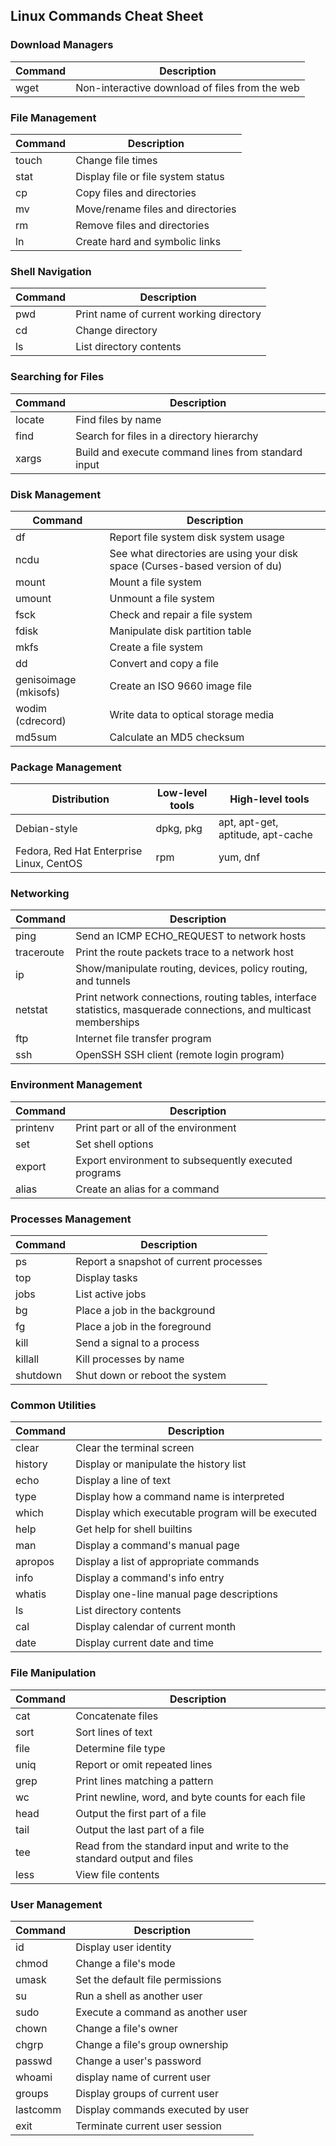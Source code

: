 ## Linux Commands Cheat Sheet

### Download Managers
Command | Description
------- | -----------
wget | Non-interactive download of files from the web

### File Management
Command | Description
------- | -----------
touch | Change file times
stat | Display file or file system status
cp | Copy files and directories
mv | Move/rename files and directories
rm | Remove files and directories
ln | Create hard and symbolic links

### Shell Navigation
Command | Description
------- | -----------
pwd | Print name of current working directory
cd | Change directory
ls | List directory contents

### Searching for Files
Command | Description
------- | -----------
locate | Find files by name
find | Search for files in a directory hierarchy
xargs | Build and execute command lines from standard input

### Disk Management
Command | Description
------- | -----------
df | Report file system disk system usage
ncdu | See what directories are using your disk space (Curses-based version of du)
mount | Mount a file system
umount | Unmount a file system
fsck | Check and repair a file system
fdisk | Manipulate disk partition table
mkfs | Create a file system
dd | Convert and copy a file
genisoimage (mkisofs) | Create an ISO 9660 image file
wodim (cdrecord) | Write data to optical storage media
md5sum | Calculate an MD5 checksum

### Package Management
Distribution | Low-level tools | High-level tools
------------ | --------------- | ----------------
Debian-style | dpkg, pkg | apt, apt-get, aptitude, apt-cache
Fedora, Red Hat Enterprise Linux, CentOS | rpm | yum, dnf

### Networking
Command | Description
------- | -----------
ping | Send an ICMP ECHO_REQUEST to network hosts
traceroute | Print the route packets trace to a network host
ip | Show/manipulate routing, devices, policy routing, and tunnels
netstat | Print network connections, routing tables, interface statistics, masquerade connections, and multicast memberships
ftp | Internet file transfer program
ssh | OpenSSH SSH client (remote login program)

### Environment Management
Command | Description
------- | -----------
printenv | Print part or all of the environment
set | Set shell options
export | Export environment to subsequently executed programs
alias | Create an alias for a command

### Processes Management
Command | Description
------- | -----------
ps | Report a snapshot of current processes
top | Display tasks
jobs | List active jobs
bg | Place a job in the background
fg | Place a job in the foreground
kill | Send a signal to a process
killall | Kill processes by name
shutdown | Shut down or reboot the system

### Common Utilities
Command | Description
------- | -----------
clear | Clear the terminal screen
history | Display or manipulate the history list
echo | Display a line of text
type | Display how a command name is interpreted
which | Display which executable program will be executed
help | Get help for shell builtins
man | Display a command's manual page
apropos | Display a list of appropriate commands
info | Display a command's info entry
whatis | Display one-line manual page descriptions
ls | List directory contents
cal | Display calendar of current month
date | Display current date and time

### File Manipulation
Command | Description
------- | -----------
cat | Concatenate files
sort | Sort lines of text
file | Determine file type
uniq | Report or omit repeated lines
grep | Print lines matching a pattern
wc | Print newline, word, and byte counts for each file
head | Output the first part of a file
tail | Output the last part of a file
tee | Read from the standard input and write to the standard output and files
less | View file contents

### User Management
Command | Description
------- | -----------
id | Display user identity
chmod | Change a file's mode
umask | Set the default file permissions
su | Run a shell as another user
sudo | Execute a command as another user
chown | Change a file's owner
chgrp | Change a file's group ownership
passwd | Change a user's password
whoami | display name of current user
groups | Display groups of current user
lastcomm | Display commands executed by user
exit | Terminate current user session
